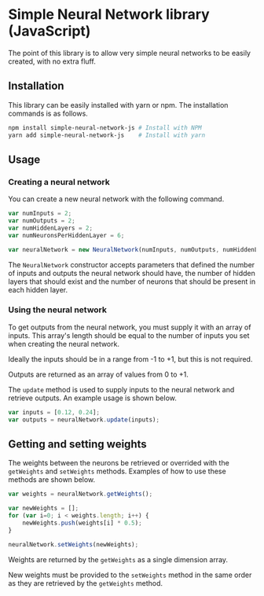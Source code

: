 # Simple Neural Network library (JavaScript)

The point of this library is to allow very simple neural networks to be easily created, with no extra fluff.

## Installation

This library can be easily installed with yarn or npm. The installation commands is as follows.

```bash
npm install simple-neural-network-js # Install with NPM
yarn add simple-neural-network-js    # Install with yarn
```

## Usage

### Creating a neural network

You can create a new neural network with the following command.

```js
var numInputs = 2;
var numOutputs = 2;
var numHiddenLayers = 2;
var numNeuronsPerHiddenLayer = 6;

var neuralNetwork = new NeuralNetwork(numInputs, numOutputs, numHiddenLayers, numNeuronsPerHiddenLayer);
```

The `NeuralNetwork` constructor accepts parameters that defined the number of inputs and outputs the neural 
network should have, the number of hidden layers that should exist and the number of neurons that should be 
present in each hidden layer.

### Using the neural network

To get outputs from the neural network, you must supply it with an array of inputs. This array's length should be
equal to the number of inputs you set when creating the neural network.

Ideally the inputs should be in a range from -1 to +1, but this is not required.

Outputs are returned as an array of values from 0 to +1.

The `update` method is used to supply inputs to the neural network and retrieve outputs. An example usage is 
shown below.

```js
var inputs = [0.12, 0.24];
var outputs = neuralNetwork.update(inputs);
```

## Getting and setting weights

The weights between the neurons be retrieved or overrided with the `getWeights` and `setWeights` methods. Examples
of how to use these methods are shown below.

```js
var weights = neuralNetwork.getWeights();

var newWeights = [];
for (var i=0; i < weights.length; i++) {
    newWeights.push(weights[i] * 0.5); 
}

neuralNetwork.setWeights(newWeights);
```

Weights are returned by the `getWeights` as a single dimension array.

New weights must be provided to the `setWeights` method in the same order as they are retrieved by the `getWeights` method.
